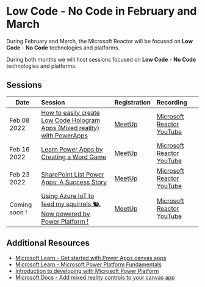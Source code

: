 # Low Code - No Code in February and March

During February and March, the Microsoft Reactor will be focused on **Low Code** - **No Code** technologies and platforms. 

During both months we will host sessions focused on **Low Code** - **No Code** technologies and platforms.

## Sessions


 Date | Session |  Registration  | Recording
---       | :---   | :--- | :---
Feb 08 2022 |[How to easily create Low Code Hologram Apps (Mixed reality) with PowerApps](https://www.meetup.com/Microsoft-Reactor-Toronto/events/283129332/) |  [MeetUp](https://www.meetup.com/Microsoft-Reactor-Toronto/events/283129332/)      | [Microsoft Reactor YouTube](https://aka.ms/LowCodeHologramApps)
Feb 16 2022 |[Learn Power Apps by Creating a Word Game](https://www.meetup.com/Microsoft-Reactor-Toronto/events/283230491/) |  [MeetUp](https://www.meetup.com/Microsoft-Reactor-Toronto/events/283230491/)      | [Microsoft Reactor YouTube](https://aka.ms/LearnPowerAppswithWordGames)
Feb 23 2022 |[SharePoint List Power Apps: A Success Story](https://www.meetup.com/Microsoft-Reactor-Toronto/events/283128979/) |  [MeetUp](https://www.meetup.com/Microsoft-Reactor-Toronto/events/283128979/)      | [Microsoft Reactor YouTube](https://aka.ms/SharePointListPowerApps)
Coming soon ! |[Using Azure IoT to feed my squirrels 🐿️. Now powered by Power Platform !](https://www.meetup.com/Microsoft-Reactor-Toronto/) |  [MeetUp](https://www.meetup.com/Microsoft-Reactor-Toronto/)      | [Microsoft Reactor YouTube](https://aka.ms/LearnPowerAppswithWordGames)



## Additional Resources

- [Microsoft Learn - Get started with Power Apps canvas apps](https://aka.ms/GetStartedwithPowerApps)
- [Microsoft Learn - Microsoft Power Platform Fundamentals](https://docs.microsoft.com/en-us/learn/paths/power-plat-fundamentals/)
- [Introduction to developing with Microsoft Power Platform](https://docs.microsoft.com/en-us/learn/paths/intro-developing-power-platform/)
- [Microsoft Docs - Add mixed reality controls to your canvas app](https://aka.ms/AddMRControlstoCanvasApp)
